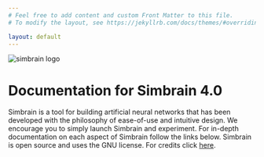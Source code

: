 ```yaml
---
# Feel free to add content and custom Front Matter to this file.
# To modify the layout, see https://jekyllrb.com/docs/themes/#overriding-theme-defaults

layout: default
---
```


![simbrain logo](/assets/images/simbrain-logo.gif)

# Documentation for Simbrain 4.0

Simbrain is a tool for building artificial neural networks that has been developed with the philosophy of ease-of-use and intuitive design. We encourage you to simply launch Simbrain and experiment. For in-depth documentation on each aspect of Simbrain follow the links below. Simbrain is open source and uses the GNU license. For credits click [here](https://simbrain.net/SimbrainCredits.html).
